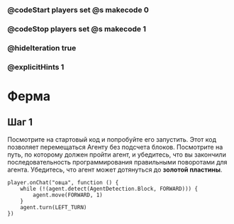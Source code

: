### @codeStart players set @s makecode 0
### @codeStop players set @s makecode 1

### @hideIteration true 
### @explicitHints 1


# Ферма

## Шаг 1
Посмотрите на стартовый код и попробуйте его запустить. Этот код позволяет перемещаться  Агенту без подсчета блоков. Посмотрите на путь, по которому должен пройти агент, и убедитесь, что вы закончили последовательность программирования правильными поворотами для агента. Убедитесь, что агент может дотянуться до **золотой пластины**.  

```template
player.onChat("овца", function () {
    while (!(agent.detect(AgentDetection.Block, FORWARD))) {
        agent.move(FORWARD, 1)
    }
    agent.turn(LEFT_TURN)
})

```
